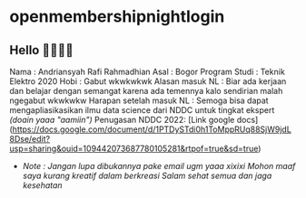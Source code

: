 # openmembershipnightlogin
## Hello 👋👋👋👋
Nama : Andriansyah Rafi Rahmadhian
Asal : Bogor
Program Studi : Teknik Elektro 2020
Hobi : Gabut wkwkwkwk
Alasan masuk NL : Biar ada kerjaan dan belajar dengan semangat karena ada temennya kalo sendirian malah ngegabut wkwkwkw
Harapan setelah masuk NL : Semoga bisa dapat mengapliasikasikan ilmu data science dari NDDC untuk tingkat ekspert _(doain yaaa "aamiin")_
Penugasan NDDC 2022: [Link google docs] (https://docs.google.com/document/d/1PTDySTdi0h1ToMppRUq88SjW9jdL8Dse/edit?usp=sharing&ouid=109442073687780105281&rtpof=true&sd=true)
* _Note : Jangan lupa dibukannya pake email ugm yaaa xixixi
          Mohon maaf saya kurang kreatif dalam berkreasi
          Salam sehat semua dan jaga kesehatan_

